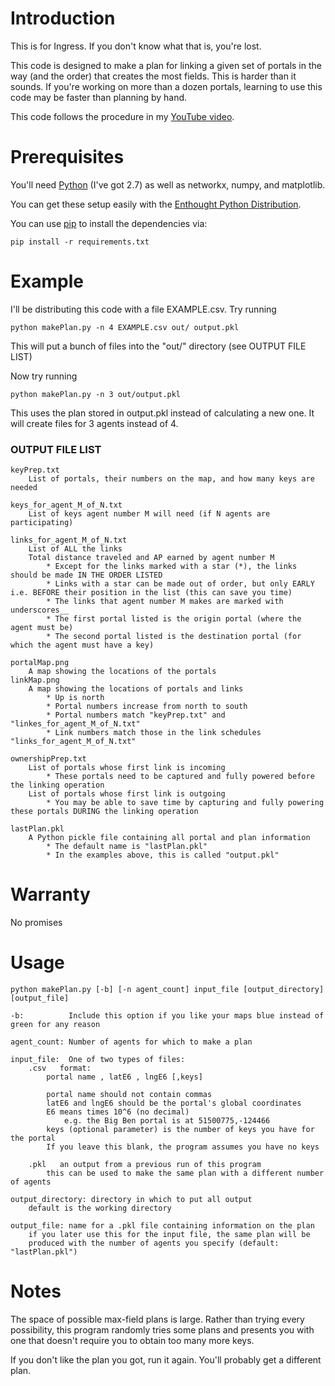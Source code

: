 # Introduction

This is for Ingress. If you don't know what that is, you're lost.

This code is designed to make a plan for linking a given set of portals in the
way (and the order) that creates the most fields. This is harder than it sounds.
If you're working on more than a dozen portals, learning to use this code may
be faster than planning by hand.

This code follows the procedure in my [YouTube video][0].


# Prerequisites

You'll need [Python][2] (I've got 2.7) as well as networkx, numpy, and matplotlib.

You can get these setup easily with the [Enthought Python Distribution][1].

You can use [pip][3] to install the dependencies via:

    pip install -r requirements.txt

# Example

I'll be distributing this code with a file EXAMPLE.csv. Try running

    python makePlan.py -n 4 EXAMPLE.csv out/ output.pkl

This will put a bunch of files into the "out/" directory (see OUTPUT FILE LIST)

Now try running

    python makePlan.py -n 3 out/output.pkl

This uses the plan stored in output.pkl instead of calculating a new one. It will create files for 3 agents instead of 4.

### OUTPUT FILE LIST

	keyPrep.txt
		List of portals, their numbers on the map, and how many keys are needed

	keys_for_agent_M_of_N.txt
		List of keys agent number M will need (if N agents are participating)

	links_for_agent_M_of_N.txt
		List of ALL the links
		Total distance traveled and AP earned by agent number M
			* Except for the links marked with a star (*), the links should be made IN THE ORDER LISTED
			* Links with a star can be made out of order, but only EARLY i.e. BEFORE their position in the list (this can save you time)
			* The links that agent number M makes are marked with underscores__
			* The first portal listed is the origin portal (where the agent must be)
			* The second portal listed is the destination portal (for which the agent must have a key)

	portalMap.png
		A map showing the locations of the portals
	linkMap.png
		A map showing the locations of portals and links
			* Up is north
			* Portal numbers increase from north to south
			* Portal numbers match "keyPrep.txt" and "linkes_for_agent_M_of_N.txt"
			* Link numbers match those in the link schedules "links_for_agent_M_of_N.txt"

	ownershipPrep.txt
		List of portals whose first link is incoming
			* These portals need to be captured and fully powered before the linking operation
		List of portals whose first link is outgoing
			* You may be able to save time by capturing and fully powering these portals DURING the linking operation

	lastPlan.pkl
		A Python pickle file containing all portal and plan information
			* The default name is "lastPlan.pkl"
			* In the examples above, this is called "output.pkl"

# Warranty

No promises

# Usage

    python makePlan.py [-b] [-n agent_count] input_file [output_directory] [output_file]

    -b:          Include this option if you like your maps blue instead of green for any reason

    agent_count: Number of agents for which to make a plan

    input_file:  One of two types of files:
        .csv   format:
            portal name , latE6 , lngE6 [,keys]

            portal name should not contain commas
            latE6 and lngE6 should be the portal's global coordinates
            E6 means times 10^6 (no decimal)
                e.g. the Big Ben portal is at 51500775,-124466
            keys (optional parameter) is the number of keys you have for the portal
            If you leave this blank, the program assumes you have no keys

        .pkl   an output from a previous run of this program
            this can be used to make the same plan with a different number of agents

    output_directory: directory in which to put all output
        default is the working directory

    output_file: name for a .pkl file containing information on the plan
        if you later use this for the input file, the same plan will be
        produced with the number of agents you specify (default: "lastPlan.pkl")

# Notes

The space of possible max-field plans is large. Rather than trying every
possibility, this program randomly tries some plans and presents you with one
that doesn't require you to obtain too many more keys.

If you don't like the plan you got, run it again. You'll probably get a
different plan.


[0]: https://www.youtube.com/watch?v=priezq6Dm4Y
[1]: https://www.enthought.com/downloads/
[2]: https://www.python.org/download/releases/2.7
[3]: https://pypi.python.org/pypi/pip

